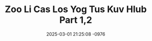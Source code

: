 ---
layout: movie-video-data
date: 2025-03-01 21:25:08 -0976
categories: movie

# Site Attributes
title: "Zoo Li Cas Los Yog Tus Kuv Hlub Part 1,2"
permalink: "/movie/Zoo_Li_Cas_Los_Yog_Tus_Kuv_Hlub_Part_1,2"

# Movie Attributes
synopsis: "Zoo li cas los yog tus kuv hlub Koob hmoov yog ib tug tub tsis paub Vajtswv. Kaj siab yog ib tug nixhais ntseeg Vajtswv. Nkawv ib txawm nyob sib ze loj hlob ua ke mus txog rau hnub tiav nkauj tiav nraug. Tau tsis ntev txawm muaj teeb meem tshwm sim rau koob hmoov lawm los. Kaj siab yeej tseem hlub koob hoov tshaj ghov qub. Nkawv txoj kev sib hlub tawm yuav zoo li cas los. Ib leeg yeej tsis tso ib leeg tseg li. Thov peb soj gab saib nkawv lub neej 'zoo licas los yog tus kuv hlub' mus a ke seb yuav xaus li cas."
producer: "Dream Vision Entertainment"
director: "Nchaiv Txiab Xyooj"
writer: ""
video_link: ""
genre: "Romance"
year: "2008"
release_type: "DVD"
storage: "Center for Hmong Studies"
thumbnail: "/assets/images/movie_thumbnails/Zoo Li Cas Los Yog Tus Kuv Hlub Part 1,2.jpeg"
publishing_company: "Dream Vision Entertainment"

# Sequels + Parts
base_movie: ""
total_parts: 
sequel: ""

# Movie Cast
cast:
- name: "Maiv Lis Yaj"
- name: "Cib Thoj"
- name: "Meej Vaj"
---